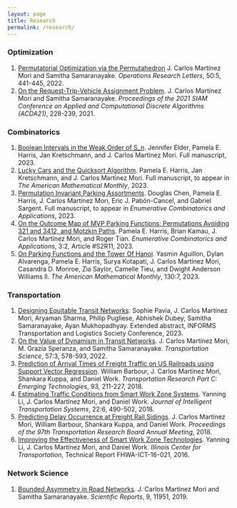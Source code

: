 ```yaml
---
layout: page
title: Research
permalink: /research/
---
```




### Optimization

<ol>
	<li>
		<a href="https://doi.org/10.1016/j.orl.2022.06.008">Permutatorial Optimization via the Permutahedron</a> 
		J. Carlos Martínez Mori and Samitha Samaranayake.
		<i>Operations Research Letters</i>, 50:5, 441-445, 2022.
	</li>
	<li>
		<a href="https://doi.org/10.1137/1.9781611976830.21">On the Request-Trip-Vehicle Assignment Problem</a>. 
		J. Carlos Martínez Mori and Samitha Samaranayake. 
		<i>Proceedings of the 2021 SIAM Conference on Applied and Computational Discrete Algorithms (ACDA21)</i>, 228-239, 2021.
	</li>
</ol>

### Combinatorics

<ol>
	<li>
		<a href="https://arxiv.org/abs/2306.14734">Boolean Intervals in the Weak Order of S_n</a>.
		Jennifer Elder, Pamela E. Harris, Jan Kretschmann, and J. Carlos Martínez Mori.
		Full manuscript, 2023.
  	</li>
	<li>
		<a href="https://arxiv.org/abs/2306.13065">Lucky Cars and the Quicksort Algorithm</a>.
		Pamela E. Harris, Jan Kretschmann, and J. Carlos Martínez Mori.
		Full manuscript, to appear in <i>The American Mathematical Monthly</i>, 2023.
  	</li>
	<li>
		<a href="https://arxiv.org/abs/2211.01063">Permutation Invariant Parking Assortments</a>.
		Douglas Chen, Pamela E. Harris, J. Carlos Martínez Mori, Eric J. Pabón-Cancel, and Gabriel Sargent.
		Full manuscript, to appear in <i>Enumerative Combinatorics and Applications</i>, 2023.
	</li>
	<li>
		<a href="https://doi.org/10.54550/ECA2023V3S2R11">On the Outcome Map of MVP Parking Functions: Permutations Avoiding 321 and 3412, and Motzkin Paths</a>.
		Pamela E. Harris, Brian Kamau, J. Carlos Martínez Mori, and Roger Tian.
		<i>Enumerative Combinatorics and Applications</i>, 3:2, Article #S2R11, 2023.
	</li>
	<li>
		<a href="https://doi.org/10.1080/00029890.2023.2206311">On Parking Functions and the Tower Of Hanoi</a>.
		Yasmin Aguillon, Dylan Alvarenga, Pamela E. Harris, Surya Kotapati, J. Carlos Martínez Mori, Casandra D. Monroe, Zia Saylor, Camelle Tieu, and Dwight Anderson Williams II.
		<i>The American Mathematical Monthly</i>, 130:7, 2023.
	</li>
</ol>

### Transportation

<ol>
	<li>
		<a href="https://arxiv.org/abs/2212.12007">Designing Equitable Transit Networks</a>. Sophie Pavia, J. Carlos Martínez Mori, Aryaman Sharma, Philip Pugliese, Abhishek Dubey, Samitha Samaranayake, Ayan Mukhopadhyay. Extended abstract, INFORMS Transportation and Logistics Society Conference, 2023.
	</li>
	<li>
		<a href="https://doi.org/10.1287/trsc.2022.1193">On the Value of Dynamism in Transit Networks</a>.
		J. Carlos Martínez Mori, M. Grazia Speranza, and Samitha Samaranayake.
		<i>Transportation Science</i>, 57:3, 578-593, 2022.
	</li>
	<li>
		<a href="https://doi.org/10.1016/j.trc.2018.05.019">Prediction of Arrival Times of Freight Traffic on US Railroads using Support Vector Regression</a>. 
		William Barbour, J. Carlos Martínez Mori, Shankara Kuppa, and Daniel Work.
		<i>Transportation Research Part C: Emerging Technologies</i>, 93, 211-227, 2018.
	</li>
	<li>
		<a href="https://doi.org/10.1080/15472450.2018.1438274">Estimating Traffic Conditions from Smart Work Zone Systems</a>.
		Yanning Li, J. Carlos Martínez Mori, and Daniel Work.
		<i>Journal of Intelligent Transportation Systems</i>, 22:6, 490-502, 2018.
	</li>
	<li>
		<a href="https://trid.trb.org/view/1496714">Predicting Delay Occurrence at Freight Rail Sidings</a>.
		J. Carlos Martínez Mori, William Barbour, Shankara Kuppa, and Daniel Work.
		<i>Proceedings of the 97th Transportation Research Board Annual Meeting</i>, 2018.
	</li>
	<li>
		<a href="https://apps.ict.illinois.edu/projects/getfile.asp?id=5074">Improving the Effectiveness of Smart Work Zone Technologies</a>.
		Yanning Li, J. Carlos Martínez Mori, and Daniel Work.
		<i>Illinois Center for Transportation</i>, Technical Report FHWA-ICT-16-021, 2016.
	</li>
		
</ol>
   

### Network Science

<ol>
	<li>
		<a href="https://doi.org/10.1038/s41598-019-48463-z">Bounded Asymmetry in Road Networks</a>.
		J. Carlos Martínez Mori and Samitha Samaranayake. 
		<i>Scientific Reports</i>, 9, 11951, 2019.
	</li>
</ol>
